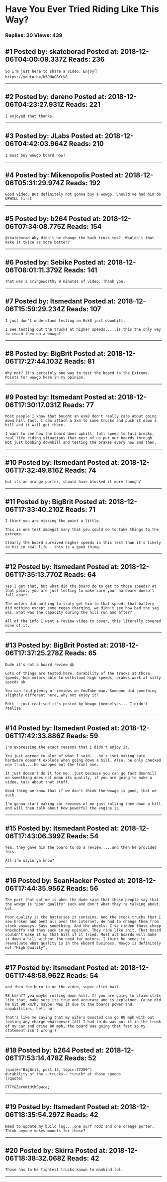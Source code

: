 # Have You Ever Tried Riding Like This Way?

### Replies: 20 Views: 439

## \#1 Posted by: skateborad Posted at: 2018-12-06T04:00:09.337Z Reads: 236

```
So I'm just here to share a video. Enjoy👇
https://youtu.be/k5DHWG8YcV8
```

---
## \#2 Posted by: dareno Posted at: 2018-12-06T04:23:27.931Z Reads: 221

```
I enjoyed that thanks.
```

---
## \#3 Posted by: JLabs Posted at: 2018-12-06T04:42:03.964Z Reads: 210

```
I must buy wowgo board now!
```

---
## \#4 Posted by: Mikenopolis Posted at: 2018-12-06T05:31:29.974Z Reads: 192

```
Good video. But definitely not gonna buy a wowgo. Should've had him do UPHILL first
```

---
## \#5 Posted by: b264 Posted at: 2018-12-06T07:34:08.775Z Reads: 154

```
@skateborad Why didn't he change the back truck too?  Wouldn't that make it twice as more better?
```

---
## \#6 Posted by: Sebike Posted at: 2018-12-06T08:01:11.379Z Reads: 141

```
That was a cringeworthy 9 minutes of video. Thank you.
```

---
## \#7 Posted by: Itsmedant Posted at: 2018-12-06T15:59:29.234Z Reads: 107

```
I just don't understand testing an Esk8 just downhill.

I see testing out the trucks at higher speeds.....is this the only way to reach them on a wowgo?
```

---
## \#8 Posted by: BigBrit Posted at: 2018-12-06T17:27:44.103Z Reads: 81

```
Why not? It's certainly one way to test the board to the Extreme.  Points for wowgo here in my opinion.
```

---
## \#9 Posted by: Itsmedant Posted at: 2018-12-06T17:30:17.031Z Reads: 77

```
Most people I know that bought an esk8 don't really care about going down hill fast. I can attach a 2x4 to some trucks and push it down a hill and it will get there. 

I want to see how the board does uphill, full speed to full breaks, real life riding situations that most of us put our boards through. Not just bombing downhill and testing the brakes every now and then.
```

---
## \#10 Posted by: Itsmedant Posted at: 2018-12-06T17:32:49.816Z Reads: 74

```
but its an orange porter, should have blocked it more though/
```

---
## \#11 Posted by: BigBrit Posted at: 2018-12-06T17:33:40.210Z Reads: 71

```
I think you are missing the point a little.

This is one test amongst many that you could do to take things to the extreme.  

Clearly the board survived higher speeds in this test than it's likely to hit in real life - this is a good thing.
```

---
## \#12 Posted by: Itsmedant Posted at: 2018-12-06T17:35:13.770Z Reads: 64

```
Yes I get that, but what did the board do to get to those speeds? At that point, you are just testing to make sure your hardware doesn't fall apart.

The motors did nothing to truly get him to that speed, that battery did nothing except some regen charging, we didn't see how bad the sag was, what was the capacity during the hill run and after?

All of the info I want a review video to cover, this literally covered none of it.
```

---
## \#13 Posted by: BigBrit Posted at: 2018-12-06T17:37:25.278Z Reads: 65

```
Dude it's not a board review 😂

Lots of things are tested here, durability of the trucks at those speeds, hub motors able to withstand high speeds, brakes work at silly speeds ok

You can find plenty of reviews on YouTube man. Someone did something slightly different here, why not enjoy it?

Edit - just realised it's posted by Wowgo themselves... I didn't realise
```

---
## \#14 Posted by: Itsmedant Posted at: 2018-12-06T17:42:33.886Z Reads: 59

```
I'm expressing the exact reasons that I didn't enjoy it.

You just agreed to alot of what I said....he's jsut making sure hardware doesn't explode when going down a hill. Also, he only checked one truck....he swapped out the front one.

It just doesn't do it for me...just because you can go fast downhill on something does not mean its quality, if you are going to make a video, talk about that stuff. 

Good thing we know that if we don't think the wowgo is good, that we suck.

I'm gonna start making car reviews of me just rolling them down a hill and will then talk about how powerful the engine is.
```

---
## \#15 Posted by: Itsmedant Posted at: 2018-12-06T17:43:06.399Z Reads: 54

```
Yea, they gave him the board to do a review.....and then he provided this. 

All I'm sayin ya know?
```

---
## \#16 Posted by: SeanHacker Posted at: 2018-12-06T17:44:35.956Z Reads: 56

```
The part that got me is when the dude said that those people say that the wowgo is "poor quality" suck and don't what they're talking about. Lol.

Poor quality is the batteries it contains. And the stock trucks that I see broken and bent all over the internet. He had to change them from stock anyways. Says something. And the wheels. I've ridden those cheap knockoffs and they suck in my opinion. They ride like shit. That board couldn't make it up that hill if it tried. Most all boards will make it down a hill without the need for motors. I think he needs to reevaluate what quality is in the eboard business. Wowgo is definitely not "High Quality".
```

---
## \#17 Posted by: Itsmedant Posted at: 2018-12-06T17:48:58.962Z Reads: 54

```
and then the burn in on the video, super click bait.

98 km/h?? yea maybe rolling down hill. If you are going to claim stats like that, make sure its true and accurate and is explained. Cause did he hit 98 km/h, maybe! Was it due to the boards power and capabilities, hell no!

That's like me saying that my wife's boosted can go 80 mph with out loosing any charge whatsoever (all I had to do was put it in the trunk of my car and drive 80 mph, the board was going that fast so my statement isn't wrong!)
```

---
## \#18 Posted by: b264 Posted at: 2018-12-06T17:53:14.478Z Reads: 52

```
[quote="BigBrit, post:13, topic:77209"]
durability of the ~~trucks~~ *truck* at those speeds
[/quote]

FTFY&ZeroWidthSpace;
```

---
## \#19 Posted by: Itsmedant Posted at: 2018-12-06T18:35:54.297Z Reads: 42

```
Need to update my build log....one surf rodz and one orange porter. Think anyone makes mounts for those?
```

---
## \#20 Posted by: Skirra Posted at: 2018-12-06T18:38:32.068Z Reads: 42

```
Those has to be tightest trucks known to mankind lol.
```

---
